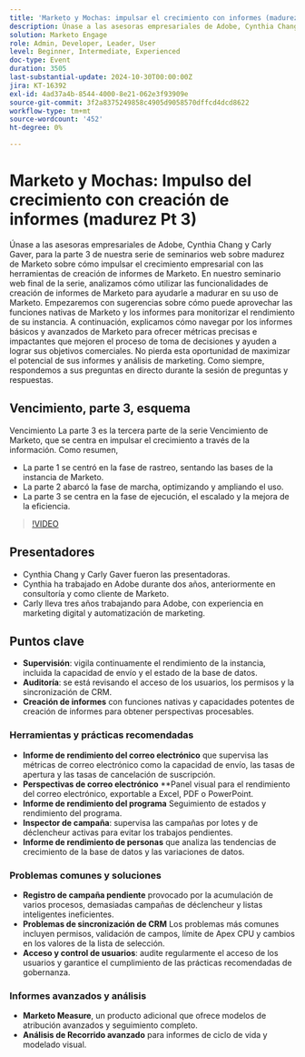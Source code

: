 ```yaml
---
title: 'Marketo y Mochas: impulsar el crecimiento con informes (madurez Pt 3)'
description: Únase a las asesoras empresariales de Adobe, Cynthia Chang y Carly Gaver, en la tercera parte de la serie de seminarios web sobre madurez de Marketo, que exploran cómo aprovechar las herramientas de creación de informes de Marketo para impulsar el crecimiento empresarial, supervisar el rendimiento y ofrecer métricas impactantes con preguntas y respuestas en directo.
solution: Marketo Engage
role: Admin, Developer, Leader, User
level: Beginner, Intermediate, Experienced
doc-type: Event
duration: 3505
last-substantial-update: 2024-10-30T00:00:00Z
jira: KT-16392
exl-id: 4ad37a4b-8544-4000-8e21-062e3f93909e
source-git-commit: 3f2a8375249858c4905d9058570dffcd4dcd8622
workflow-type: tm+mt
source-wordcount: '452'
ht-degree: 0%

---
```


# Marketo y Mochas: Impulso del crecimiento con creación de informes (madurez Pt 3)

Únase a las asesoras empresariales de Adobe, Cynthia Chang y Carly Gaver, para la parte 3 de nuestra serie de seminarios web sobre madurez de Marketo sobre cómo impulsar el crecimiento empresarial con las herramientas de creación de informes de Marketo. En nuestro seminario web final de la serie, analizamos cómo utilizar las funcionalidades de creación de informes de Marketo para ayudarle a madurar en su uso de Marketo. Empezaremos con sugerencias sobre cómo puede aprovechar las funciones nativas de Marketo y los informes para monitorizar el rendimiento de su instancia. A continuación, explicamos cómo navegar por los informes básicos y avanzados de Marketo para ofrecer métricas precisas e impactantes que mejoren el proceso de toma de decisiones y ayuden a lograr sus objetivos comerciales. No pierda esta oportunidad de maximizar el potencial de sus informes y análisis de marketing. Como siempre, respondemos a sus preguntas en directo durante la sesión de preguntas y respuestas.

## Vencimiento, parte 3, esquema

Vencimiento La parte 3 es la tercera parte de la serie Vencimiento de Marketo, que se centra en impulsar el crecimiento a través de la información. Como resumen,

* La parte 1 se centró en la fase de rastreo, sentando las bases de la instancia de Marketo.
* La parte 2 abarcó la fase de marcha, optimizando y ampliando el uso.
* La parte 3 se centra en la fase de ejecución, el escalado y la mejora de la eficiencia.

>[!VIDEO](https://video.tv.adobe.com/v/3435407/?learn=on)

## Presentadores

* Cynthia Chang y Carly Gaver fueron las presentadoras.
* Cynthia ha trabajado en Adobe durante dos años, anteriormente en consultoría y como cliente de Marketo.
* Carly lleva tres años trabajando para Adobe, con experiencia en marketing digital y automatización de marketing.

## Puntos clave

* **Supervisión**: vigila continuamente el rendimiento de la instancia, incluida la capacidad de envío y el estado de la base de datos.
* **Auditoría**: se está revisando el acceso de los usuarios, los permisos y la sincronización de CRM.
* **Creación de informes** con funciones nativas y capacidades potentes de creación de informes para obtener perspectivas procesables.

### Herramientas y prácticas recomendadas

* **Informe de rendimiento del correo electrónico** que supervisa las métricas de correo electrónico como la capacidad de envío, las tasas de apertura y las tasas de cancelación de suscripción.
* **Perspectivas de correo electrónico** **Panel visual para el rendimiento del correo electrónico, exportable a Excel, PDF o PowerPoint.
* **Informe de rendimiento del programa** Seguimiento de estados y rendimiento del programa.
* **Inspector de campaña**: supervisa las campañas por lotes y de déclencheur activas para evitar los trabajos pendientes.
* **Informe de rendimiento de personas** que analiza las tendencias de crecimiento de la base de datos y las variaciones de datos.

### Problemas comunes y soluciones

* **Registro de campaña pendiente** provocado por la acumulación de varios procesos, demasiadas campañas de déclencheur y listas inteligentes ineficientes.
* **Problemas de sincronización de CRM** Los problemas más comunes incluyen permisos, validación de campos, límite de Apex CPU y cambios en los valores de la lista de selección.
* **Acceso y control de usuarios**: audite regularmente el acceso de los usuarios y garantice el cumplimiento de las prácticas recomendadas de gobernanza.

### Informes avanzados y análisis

* **Marketo Measure**, un producto adicional que ofrece modelos de atribución avanzados y seguimiento completo.
* **Análisis de Recorrido avanzado** para informes de ciclo de vida y modelado visual.
